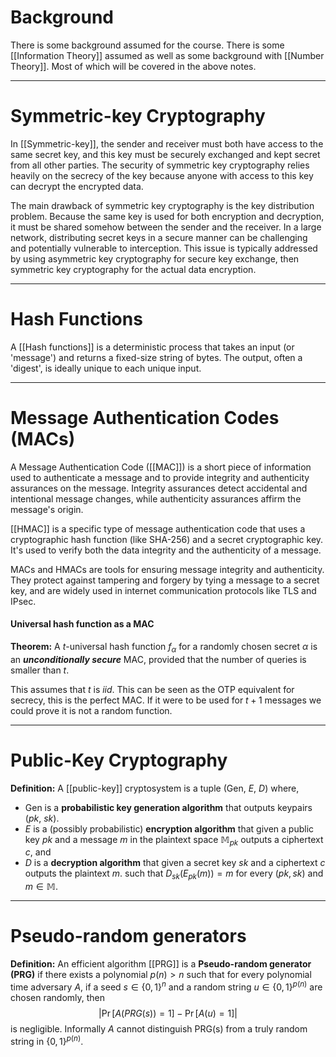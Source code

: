 # Background
There is some background assumed for the course. There is some [[Information Theory]] assumed as well as some background with [[Number Theory]]. Most of which will be covered in the above notes. 

---

# Symmetric-key Cryptography
In [[Symmetric-key]], the sender and receiver must both have access to the same secret key, and this key must be securely exchanged and kept secret from all other parties. The security of symmetric key cryptography relies heavily on the secrecy of the key because anyone with access to this key can decrypt the encrypted data.

The main drawback of symmetric key cryptography is the key distribution problem. Because the same key is used for both encryption and decryption, it must be shared somehow between the sender and the receiver. In a large network, distributing secret keys in a secure manner can be challenging and potentially vulnerable to interception. This issue is typically addressed by using asymmetric key cryptography for secure key exchange, then symmetric key cryptography for the actual data encryption.

---

# Hash Functions
A [[Hash functions]] is a deterministic process that takes an input (or 'message') and returns a fixed-size string of bytes. The output, often a 'digest', is ideally unique to each unique input. 

---

# Message Authentication Codes (MACs)
A Message Authentication Code ([[MAC]]) is a short piece of information used to authenticate a message and to provide integrity and authenticity assurances on the message. Integrity assurances detect accidental and intentional message changes, while authenticity assurances affirm the message's origin.

[[HMAC]] is a specific type of message authentication code that uses a cryptographic hash function (like SHA-256) and a secret cryptographic key. It's used to verify both the data integrity and the authenticity of a message.

MACs and HMACs are tools for ensuring message integrity and authenticity. They protect against tampering and forgery by tying a message to a secret key, and are widely used in internet communication protocols like TLS and IPsec.

#### Universal hash function as a MAC
**Theorem:** A $t$-universal hash function $f_\alpha$ for a randomly chosen secret $\alpha$ is an ***unconditionally secure*** MAC, provided that the number of queries is smaller than $t$. 

This assumes that $t$ is $iid$. This can be seen as the OTP equivalent for secrecy, this is the perfect MAC. If it were to be used for $t+1$ messages we could prove it is not a random function. 

---

# Public-Key Cryptography

**Definition:** A [[public-key]] cryptosystem is a tuple (Gen, $E$, $D$) where, 
- Gen is a **probabilistic key generation algorithm** that outputs keypairs ($pk$, $sk$). 
- $E$ is a (possibly probabilistic) **encryption algorithm** that given a public key $pk$ and a message $m$ in the plaintext space $\mathbb{M}_{pk}$ outputs a ciphertext $c$, and 
- $D$ is a **decryption algorithm** that given a secret key $sk$ and a ciphertext $c$ outputs the plaintext $m$. 
such that $D_{sk}(E_{pk}(m)) = m$ for every $(pk, sk)$ and $m \in \mathbb{M}$. 

--- 

# Pseudo-random generators
**Definition:** An efficient algorithm [[PRG]] is a **Pseudo-random generator (PRG)** if there exists a polynomial $p(n) > n$ such that for every polynomial time adversary $A$, if a seed $s \in \{0,1\}^n$ and a random string $u \in \{0,1\}^{p(n)}$ are chosen randomly, then 
$$
|\Pr[A(PRG(s)) = 1] - \Pr[A(u) = 1]|
$$ is negligible. Informally $A$ cannot distinguish PRG(s) from a truly random string in $\{0,1\}^{p(n)}$.
